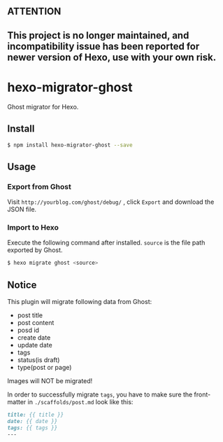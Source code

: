 ## ATTENTION

This project is no longer maintained, and incompatibility issue has been reported for newer version of Hexo, use with your own risk.
------

# hexo-migrator-ghost

Ghost migrator for Hexo.

## Install

``` bash
$ npm install hexo-migrator-ghost --save
```

## Usage

### Export from Ghost

Visit `http://yourblog.com/ghost/debug/` , click `Export` and download the JSON file.

### Import to Hexo

Execute the following command after installed. `source` is the file path exported by Ghost.

``` bash
$ hexo migrate ghost <source>
```

## Notice

This plugin will migrate following data from Ghost:

 - post title
 - post content
 - posd id
 - create date
 - update date
 - tags
 - status(is draft)
 - type(post or page)

Images will NOT be migrated!

In order to successfully migrate `tags`, you have to make sure the front-matter in `./scaffolds/post.md` look like this:

```markdown
title: {{ title }}
date: {{ date }}
tags: {{ tags }}
---

```

[Hexo]: http://zespia.tw/hexo
